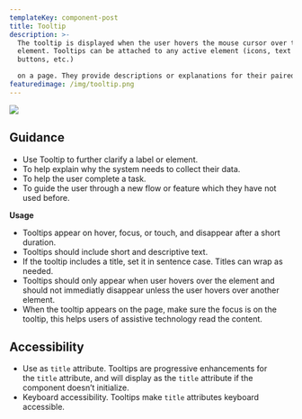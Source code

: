 ```yaml
---
templateKey: component-post
title: Tooltip
description: >-
  The tooltip is displayed when the user hovers the mouse cursor over the
  element. Tooltips can be attached to any active element (icons, text links,
  buttons, etc.) 

  on a page. They provide descriptions or explanations for their paired element. 
featuredimage: /img/tooltip.png
---
```

![](/img/tooltip.png)

## **Guidance**

* Use Tooltip to further clarify a label or element.
* To help explain why the system needs to collect their data.
* To help the user complete a task.
* To guide the user through a new flow or feature which they have not used before.

**Usage**

* Tooltips appear on hover, focus, or touch, and disappear after a short duration.
* Tooltips should include short and descriptive text.
* If the tooltip includes a title, set it in sentence case. Titles can wrap as needed.
* Tooltips should only appear when user hovers over the element and should not immediatly disappear unless the user hovers over another element.
* When the tooltip appears on the page, make sure the focus is on the tooltip, this helps users of assistive technology read the content.



## **Accessibility**



* Use as `title` attribute. Tooltips are progressive enhancements for the `title` attribute, and will display as the `title` attribute if the component doesn’t initialize.
* Keyboard accessibility. Tooltips make `title` attributes keyboard accessible.
